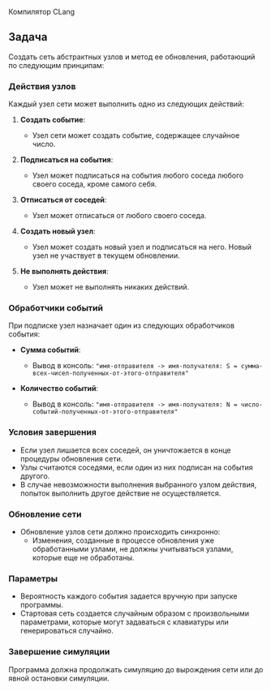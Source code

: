 Компилятор CLang

## Задача
Создать сеть абстрактных узлов и метод ее обновления, работающий по следующим принципам:

### Действия узлов
Каждый узел сети может выполнить одно из следующих действий:

1. **Создать событие**:
   - Узел сети может создать событие, содержащее случайное число.

2. **Подписаться на события**:
   - Узел может подписаться на события любого соседа любого своего соседа, кроме самого себя.

3. **Отписаться от соседей**:
   - Узел может отписаться от любого своего соседа.

4. **Создать новый узел**:
   - Узел может создать новый узел и подписаться на него. Новый узел не участвует в текущем обновлении.

5. **Не выполнять действия**:
   - Узел может не выполнять никаких действий.

### Обработчики событий
При подписке узел назначает один из следующих обработчиков события:
- **Сумма событий**:
  - Вывод в консоль: `"имя-отправителя -> имя-получателя: S = сумма-всех-чисел-полученных-от-этого-отправителя"`
  
- **Количество событий**:
  - Вывод в консоль: `"имя-отправителя -> имя-получателя: N = число-событий-полученных-от-этого-отправителя"`

### Условия завершения
- Если узел лишается всех соседей, он уничтожается в конце процедуры обновления сети.
- Узлы считаются соседями, если один из них подписан на события другого. 
- В случае невозможности выполнения выбранного узлом действия, попыток выполнить другое действие не осуществляется.

### Обновление сети
- Обновление узлов сети должно происходить синхронно:
  - Изменения, созданные в процессе обновления уже обработанными узлами, не должны учитываться узлами, которые еще не обработаны.

### Параметры
- Вероятность каждого события задается вручную при запуске программы.
- Стартовая сеть создается случайным образом с произвольными параметрами, которые могут задаваться с клавиатуры или генерироваться случайно.

### Завершение симуляции
Программа должна продолжать симуляцию до вырождения сети или до явной остановки симуляции.
